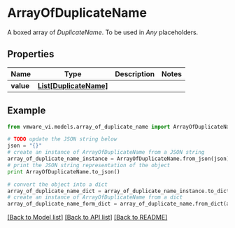 # ArrayOfDuplicateName

A boxed array of *DuplicateName*. To be used in *Any* placeholders. 

## Properties
Name | Type | Description | Notes
------------ | ------------- | ------------- | -------------
**value** | [**List[DuplicateName]**](DuplicateName.md) |  | 

## Example

```python
from vmware_vi.models.array_of_duplicate_name import ArrayOfDuplicateName

# TODO update the JSON string below
json = "{}"
# create an instance of ArrayOfDuplicateName from a JSON string
array_of_duplicate_name_instance = ArrayOfDuplicateName.from_json(json)
# print the JSON string representation of the object
print ArrayOfDuplicateName.to_json()

# convert the object into a dict
array_of_duplicate_name_dict = array_of_duplicate_name_instance.to_dict()
# create an instance of ArrayOfDuplicateName from a dict
array_of_duplicate_name_form_dict = array_of_duplicate_name.from_dict(array_of_duplicate_name_dict)
```
[[Back to Model list]](../README.md#documentation-for-models) [[Back to API list]](../README.md#documentation-for-api-endpoints) [[Back to README]](../README.md)


